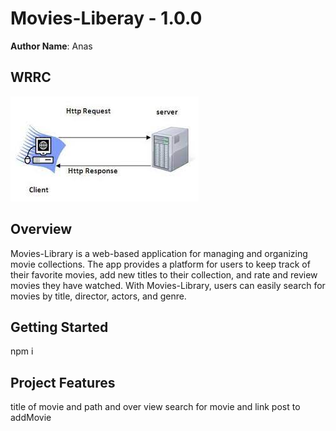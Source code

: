 # Movies-Liberay - 1.0.0
**Author Name**: Anas

## WRRC
![WRRC](images.jpeg)

## Overview
Movies-Library is a web-based application for managing and organizing movie collections. The app provides a platform for users to keep track of their favorite movies, add new titles to their collection, and rate and review movies they have watched. With Movies-Library, users can easily search for movies by title, director, actors, and genre.
## Getting Started
npm i
## Project Features
title of movie and path and over view
search for movie
and link
post to addMovie 